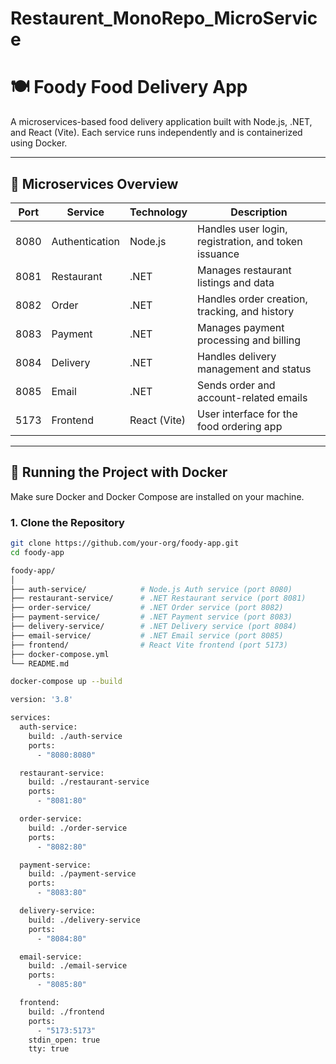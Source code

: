 # Restaurent_MonoRepo_MicroService
# 🍽️ Foody Food Delivery App

A microservices-based food delivery application built with Node.js, .NET, and React (Vite). Each service runs independently and is containerized using Docker.

---

## 🧩 Microservices Overview

| Port  | Service        | Technology | Description                    |
|-------|----------------|------------|--------------------------------|
| 8080  | Authentication | Node.js    | Handles user login, registration, and token issuance |
| 8081  | Restaurant     | .NET       | Manages restaurant listings and data |
| 8082  | Order          | .NET       | Handles order creation, tracking, and history |
| 8083  | Payment        | .NET       | Manages payment processing and billing |
| 8084  | Delivery       | .NET       | Handles delivery management and status |
| 8085  | Email          | .NET       | Sends order and account-related emails |
| 5173  | Frontend       | React (Vite) | User interface for the food ordering app |

---

## 🚀 Running the Project with Docker

Make sure Docker and Docker Compose are installed on your machine.

### 1. Clone the Repository

```bash
git clone https://github.com/your-org/foody-app.git
cd foody-app

foody-app/
│
├── auth-service/            # Node.js Auth service (port 8080)
├── restaurant-service/      # .NET Restaurant service (port 8081)
├── order-service/           # .NET Order service (port 8082)
├── payment-service/         # .NET Payment service (port 8083)
├── delivery-service/        # .NET Delivery service (port 8084)
├── email-service/           # .NET Email service (port 8085)
├── frontend/                # React Vite frontend (port 5173)
├── docker-compose.yml
└── README.md

docker-compose up --build

version: '3.8'

services:
  auth-service:
    build: ./auth-service
    ports:
      - "8080:8080"

  restaurant-service:
    build: ./restaurant-service
    ports:
      - "8081:80"

  order-service:
    build: ./order-service
    ports:
      - "8082:80"

  payment-service:
    build: ./payment-service
    ports:
      - "8083:80"

  delivery-service:
    build: ./delivery-service
    ports:
      - "8084:80"

  email-service:
    build: ./email-service
    ports:
      - "8085:80"

  frontend:
    build: ./frontend
    ports:
      - "5173:5173"
    stdin_open: true
    tty: true
